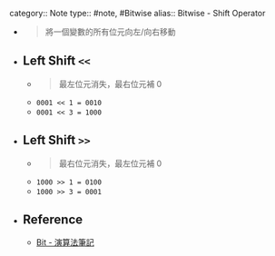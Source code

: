 category:: Note
type:: #note, #Bitwise
alias:: Bitwise - Shift Operator

- > 將一個變數的所有位元向左/向右移動
- ## Left Shift `<<`
	- >最左位元消失，最右位元補 0
	- `0001 << 1 = 0010`
	- `0001 << 3 = 1000`
- ## Left Shift `>>`
	- >最右位元消失，最左位元補 0
	- `1000 >> 1 = 0100`
	- `1000 >> 3 = 0001`
- ## Reference
	- [Bit - 演算法筆記](https://web.ntnu.edu.tw/~algo/Bit.html)